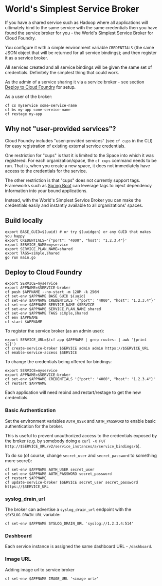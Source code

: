 # World's Simplest Service Broker

If you have a shared service such as Hadoop where all applications will ultimately bind to the same service with the same credentials then you have found the service broker for you - the World's Simplest Service Broker for Cloud Foundry.

You configure it with a simple environment variable `CREDENTIALS` (the same JSON object that will be returned for all service bindings); and then register it as a service broker.

All services created and all service bindings will be given the same set of credentials. Definitely the simplest thing that could work.

As the admin of a service sharing it via a service broker - see section [Deploy to Cloud Foundry](#deploy-to-cloud-foundry) for setup.

As a user of the broker:

```plain
cf cs myservice some-service-name
cf bs my-app some-service-name
cf restage my-app
```

## Why not "user-provided services"?

Cloud Foundry includes "user-provided services" (see `cf cups` in the CLI) for easy registration of existing external service credentials.

One restriction for "cups" is that it is limited to the Space into which it was registered. For each organization/space, the `cf cups` command needs to be run. That is, when you create a new space, it does not immediately have access to the credentials for the service.  

The other restriction is that "cups" does not currently support tags.  Frameworks such as [Spring Boot](https://github.com/spring-projects/spring-boot) can leverage tags to inject dependency information into your bound applications.

Instead, with the World's Simplest Service Broker you can make the credentials easily and instantly available to all organizations' spaces.

## Build locally

```plain
export BASE_GUID=$(uuid) # or try $(uuidgen) or any GUID that makes you happy
export CREDENTIALS='{"port": "4000", "host": "1.2.3.4"}'
export SERVICE_NAME=myservice
export SERVICE_PLAN_NAME=shared
export TAGS=simple,shared
go run main.go
```

## Deploy to Cloud Foundry

```plain
export SERVICE=myservice
export APPNAME=$SERVICE-broker
cf push $APPNAME --no-start -m 128M -k 256M
cf set-env $APPNAME BASE_GUID $(uuid)
cf set-env $APPNAME CREDENTIALS '{"port": "4000", "host": "1.2.3.4"}'
cf set-env $APPNAME SERVICE_NAME $SERVICE
cf set-env $APPNAME SERVICE_PLAN_NAME shared
cf set-env $APPNAME TAGS simple,shared
cf env $APPNAME
cf start $APPNAME
```

To register the service broker (as an admin user):

```plain
export SERVICE_URL=$(cf app $APPNAME | grep routes: | awk '{print $2}')
cf create-service-broker $SERVICE admin admin https://$SERVICE_URL
cf enable-service-access $SERVICE
```

To change the credentials being offered for bindings:

```plain
export SERVICE=myservice
export APPNAME=$SERVICE-broker
cf set-env $APPNAME CREDENTIALS '{"port": "4000", "host": "1.2.3.4"}'
cf restart $APPNAME
```

Each application will need rebind and restart/restage to get the new credentials.

### Basic Authentication

Set the environment variables `AUTH_USER` and `AUTH_PASSWORD` to enable basic authentication for the broker.

This is useful to prevent unauthorized access to the credentials exposed by the broker (e.g. by somebody doing a `curl -X PUT http://$SERVICE_URL/v2/service_instances/a/service_bindings/b`).

To do so (of course, change `secret_user` and `secret_password` to something more secret):

```plain
cf set-env $APPNAME AUTH_USER secret_user
cf set-env $APPNAME AUTH_PASSWORD secret_password
cf restart $APPNAME
cf update-service-broker $SERVICE secret_user secret_password https://$SERVICE_URL
```

### syslog_drain_url

The broker can advertise a `syslog_drain_url` endpoint with the `$SYSLOG_DRAIN_URL` variable:

```plain
cf set-env $APPNAME SYSLOG_DRAIN_URL 'syslog://1.2.3.4:514'
```

### Dashboard

Each service instance is assigned the same dashboard URL - `/dashboard`.

### Image URL

Adding image url to service broker

```plain
cf set-env $APPNAME IMAGE_URL '<image url>'
```
